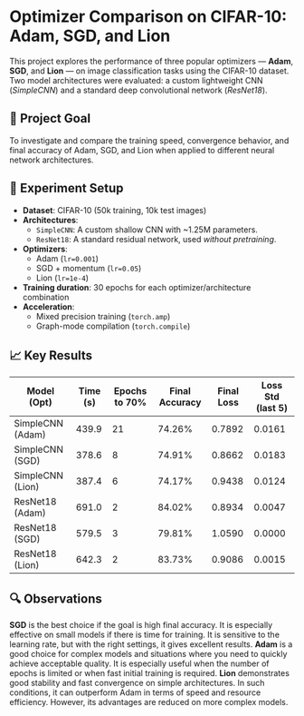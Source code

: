 # Optimizer Comparison on CIFAR-10: Adam, SGD, and Lion

This project explores the performance of three popular optimizers — **Adam**, **SGD**, and **Lion** — on image classification tasks using the CIFAR-10 dataset. Two model architectures were evaluated: a custom lightweight CNN (*SimpleCNN*) and a standard deep convolutional network (*ResNet18*).

## 🎯 Project Goal

To investigate and compare the training speed, convergence behavior, and final accuracy of Adam, SGD, and Lion when applied to different neural network architectures.

## 🧪 Experiment Setup

- **Dataset**: CIFAR-10 (50k training, 10k test images)
- **Architectures**:
  - `SimpleCNN`: A custom shallow CNN with ~1.25M parameters.
  - `ResNet18`: A standard residual network, used *without pretraining*.
- **Optimizers**:
  - Adam (`lr=0.001`)
  - SGD + momentum (`lr=0.05`)
  - Lion (`lr=1e-4`)
- **Training duration**: 30 epochs for each optimizer/architecture combination
- **Acceleration**:
  - Mixed precision training (`torch.amp`)
  - Graph-mode compilation (`torch.compile`)

## 📈 Key Results

| Model (Opt)          | Time (s) | Epochs to 70% | Final Accuracy | Final Loss | Loss Std (last 5) |
|----------------------|----------|----------------|----------------|------------|-------------------|
| SimpleCNN (Adam)     | 439.9    | 21             | 74.26%         | 0.7892     | 0.0161            |
| SimpleCNN (SGD)      | 378.6    | 8              | 74.91%         | 0.8662     | 0.0183            |
| SimpleCNN (Lion)     | 387.4    | 6              | 74.17%         | 0.9438     | 0.0124            |
| ResNet18 (Adam)      | 691.0    | 2              | 84.02%         | 0.8934     | 0.0047            |
| ResNet18 (SGD)       | 579.5    | 3              | 79.81%         | 1.0590     | 0.0000            |
| ResNet18 (Lion)      | 642.3    | 2              | 83.73%         | 0.9086     | 0.0015            |

## 🔍 Observations

**SGD** is the best choice if the goal is high final accuracy. It is especially effective on small models if there is time for training. It is sensitive to the learning rate, but with the right settings, it gives excellent results.
**Adam** is a good choice for complex models and situations where you need to quickly achieve acceptable quality. It is especially useful when the number of epochs is limited or when fast initial training is required.
**Lion** demonstrates good stability and fast convergence on simple architectures. In such conditions, it can outperform Adam in terms of speed and resource efficiency. However, its advantages are reduced on more complex models.
